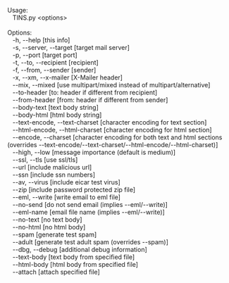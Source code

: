 <p>Usage:<br>
&nbsp;&nbsp;&nbsp;TINS.py &lt;options&gt;<br>
<br>
Options:<br>
&nbsp;&nbsp;&nbsp;-h, --help [this info]<br>
&nbsp;&nbsp;&nbsp;-s, --server, --target [target mail server]<br>
&nbsp;&nbsp;&nbsp;-p, --port [target port]<br>
&nbsp;&nbsp;&nbsp;-t, --to, --recipient [recipient]<br>
&nbsp;&nbsp;&nbsp;-f, --from, --sender [sender]<br>
&nbsp;&nbsp;&nbsp;-x, --xm, --x-mailer [X-Mailer header]<br>
&nbsp;&nbsp;&nbsp;--mix, --mixed [use multipart/mixed instead of multipart/alternative]<br>
&nbsp;&nbsp;&nbsp;--to-header [to: header if different from recipient]<br>
&nbsp;&nbsp;&nbsp;--from-header [from: header if different from sender]<br>
&nbsp;&nbsp;&nbsp;--body-text [text body string]<br>
&nbsp;&nbsp;&nbsp;--body-html [html body string]<br>
&nbsp;&nbsp;&nbsp;--text-encode, --text-charset [character encoding for text section]<br>
&nbsp;&nbsp;&nbsp;--html-encode, --html-charset [character encoding for html section]<br>
&nbsp;&nbsp;&nbsp;--encode, --charset [character encoding for both text and html sections (overrides --text-encode/--text-charset/--html-encode/--html-charset)]<br>
&nbsp;&nbsp;&nbsp;--high, --low [message importance (default is medium)]<br>
&nbsp;&nbsp;&nbsp;--ssl, --tls [use ssl/tls]<br>
&nbsp;&nbsp;&nbsp;--url [include malicious url]<br>
&nbsp;&nbsp;&nbsp;--ssn [include ssn numbers]<br>
&nbsp;&nbsp;&nbsp;--av, --virus [include eicar test virus]<br>
&nbsp;&nbsp;&nbsp;--zip [include password protected zip file]<br>
&nbsp;&nbsp;&nbsp;--eml, --write [write email to eml file]<br>
&nbsp;&nbsp;&nbsp;--no-send [do not send email (implies --eml/--write)]<br>
&nbsp;&nbsp;&nbsp;--eml-name [email file name (implies --eml/--write)]<br>
&nbsp;&nbsp;&nbsp;--no-text [no text body]<br>
&nbsp;&nbsp;&nbsp;--no-html [no html body]<br>
&nbsp;&nbsp;&nbsp;--spam [generate test spam]<br>
&nbsp;&nbsp;&nbsp;--adult [generate test adult spam (overrides --spam)]<br>
&nbsp;&nbsp;&nbsp;--dbg, --debug [additional debug information]<br>
&nbsp;&nbsp;&nbsp;--text-body [text body from specified file]<br>
&nbsp;&nbsp;&nbsp;--html-body [html body from specified file]<br>
&nbsp;&nbsp;&nbsp;--attach [attach specified file]</p>